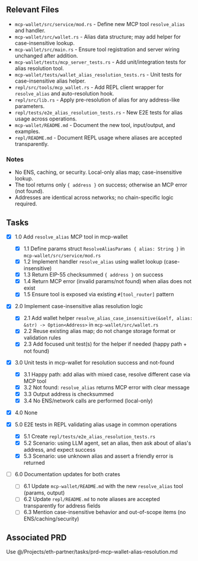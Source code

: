 ## Relevant Files

- `mcp-wallet/src/service/mod.rs` - Define new MCP tool `resolve_alias` and handler.
- `mcp-wallet/src/wallet.rs` - Alias data structure; may add helper for case-insensitive lookup.
- `mcp-wallet/src/main.rs` - Ensure tool registration and server wiring unchanged after addition.
- `mcp-wallet/tests/mcp_server_tests.rs` - Add unit/integration tests for alias resolution tool.
- `mcp-wallet/tests/wallet_alias_resolution_tests.rs` - Unit tests for case-insensitive alias helper.
- `repl/src/tools/mcp_wallet.rs` - Add REPL client wrapper for `resolve_alias` and auto-resolution hook.
- `repl/src/lib.rs` - Apply pre-resolution of alias for any address-like parameters.
- `repl/tests/e2e_alias_resolution_tests.rs` - New E2E tests for alias usage across operations.
- `mcp-wallet/README.md` - Document the new tool, input/output, and examples.
- `repl/README.md` - Document REPL usage where aliases are accepted transparently.

### Notes

- No ENS, caching, or security. Local-only alias map; case-insensitive lookup.
- The tool returns only `{ address }` on success; otherwise an MCP error (not found).
- Addresses are identical across networks; no chain-specific logic required.

## Tasks

- [x] 1.0 Add `resolve_alias` MCP tool in mcp-wallet
  - [x] 1.1 Define params struct `ResolveAliasParams { alias: String }` in `mcp-wallet/src/service/mod.rs`
  - [x] 1.2 Implement handler `resolve_alias` using wallet lookup (case-insensitive)
  - [x] 1.3 Return EIP-55 checksummed `{ address }` on success
  - [x] 1.4 Return MCP error (invalid params/not found) when alias does not exist
  - [x] 1.5 Ensure tool is exposed via existing `#[tool_router]` pattern

- [x] 2.0 Implement case-insensitive alias resolution logic
  - [x] 2.1 Add wallet helper `resolve_alias_case_insensitive(&self, alias: &str) -> Option<Address>` in `mcp-wallet/src/wallet.rs`
  - [x] 2.2 Reuse existing alias map; do not change storage format or validation rules
  - [x] 2.3 Add focused unit test(s) for the helper if needed (happy path + not found)

- [x] 3.0 Unit tests in mcp-wallet for resolution success and not-found
  - [x] 3.1 Happy path: add alias with mixed case, resolve different case via MCP tool
  - [x] 3.2 Not found: `resolve_alias` returns MCP error with clear message
  - [x] 3.3 Output address is checksummed
  - [x] 3.4 No ENS/network calls are performed (local-only)

- [x] 4.0 None

- [x] 5.0 E2E tests in REPL validating alias usage in common operations
  - [x] 5.1 Create `repl/tests/e2e_alias_resolution_tests.rs`
  - [x] 5.2 Scenario: using LLM agent, set an alias, then ask about of alias's address, and expect success
  - [x] 5.3 Scenario: use unknown alias and assert a friendly error is returned

- [ ] 6.0 Documentation updates for both crates
  - [ ] 6.1 Update `mcp-wallet/README.md` with the new `resolve_alias` tool (params, output)
  - [ ] 6.2 Update `repl/README.md` to note aliases are accepted transparently for address fields
  - [ ] 6.3 Mention case-insensitive behavior and out-of-scope items (no ENS/caching/security)

## Associated PRD

Use @/Projects/eth-partner/tasks/prd-mcp-wallet-alias-resolution.md
